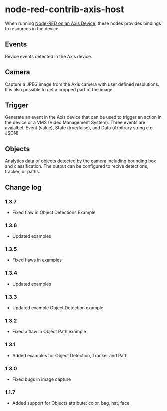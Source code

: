 # node-red-contrib-axis-host

When running [Node-RED on an Axis Device](https://pandosme.github.io/acap/node-red/2023/09/12/nodered-acap.html), these nodes provides bindings to resources in the device.  

## Events
Revice events detected in the Axis device.

## Camera
Capture a JPEG image from the Axis camera with user defined resolutions.  It is also possible to get a cropped part of the image.

## Trigger
Generate an event in the Axis device that can be used to trigger an action in the device or a VMS (Video Management System).  Three events are avaialbel. Event (value), State (true/false), and Data (Arbitrary string e.g. JSON)

## Objects
Analytics data of objects detected by the camera including bounding box and classification.  The output can be configured to recive detections, tracker, or paths.

## Change log

### 1.3.7
- Fixed flaw in Object Detections Example

### 1.3.6
- Updated examples

### 1.3.5
- Fixed flaws in examples

### 1.3.4
- Updated examples

### 1.3.3
- Updated example Object Detection example

### 1.3.2
- Fixed a flaw in Object Path example

### 1.3.1
- Added examples for Object Detection, Tracker and Path

### 1.3.0
- Fixed bugs in image capture

### 1.1.7
- Added support for Objects attribute: color, bag, hat, face

